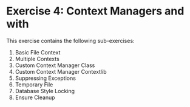 # Exercise 4: Context Managers and with

This exercise contains the following sub-exercises:

1. Basic File Context
2. Multiple Contexts
3. Custom Context Manager Class
4. Custom Context Manager Contextlib
5. Suppressing Exceptions
6. Temporary File
7. Database Style Locking
8. Ensure Cleanup
